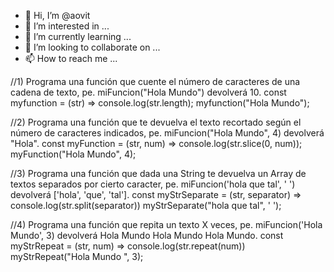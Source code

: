 - 👋 Hi, I’m @aovit
- 👀 I’m interested in ...
- 🌱 I’m currently learning ...
- 💞️ I’m looking to collaborate on ...
- 📫 How to reach me ...

<!---
aovit/aovit is a ✨ special ✨ repository because its `README.md` (this file) appears on your GitHub profile.
You can click the Preview link to take a look at your changes.
--->

//1) Programa una función que cuente el número de caracteres de una cadena de texto, pe. miFuncion("Hola Mundo") devolverá 10.
const myfunction = (str) => console.log(str.length);
myfunction("Hola Mundo");

//2) Programa una función que te devuelva el texto recortado según el número de caracteres indicados, pe. miFuncion("Hola Mundo", 4) devolverá "Hola".
const myFunction = (str, num) => console.log(str.slice(0, num));
myFunction("Hola Mundo", 4);

//3) Programa una función que dada una String te devuelva un Array de textos separados por cierto caracter, pe. miFuncion('hola que tal', ' ') devolverá ['hola', 'que', 'tal'].
const myStrSeparate = (str, separator) => console.log(str.split(separator))
myStrSeparate("hola que tal", ' ');

//4) Programa una función que repita un texto X veces, pe. miFuncion('Hola Mundo', 3) devolverá Hola Mundo Hola Mundo Hola Mundo.
const myStrRepeat = (str, num) => console.log(str.repeat(num))
myStrRepeat("Hola Mundo ", 3);


